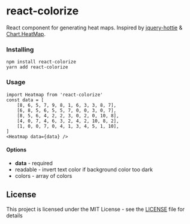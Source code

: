 # react-colorize

React component for generating heat maps. Inspired by [jquery-hottie](https://github.com/DLarsen/jquery-hottie) & [Chart.HeatMap](https://github.com/tmroyal/Chart.HeatMap).

### Installing

```
npm install react-colorize
yarn add react-colorize
```

### Usage

```
import Heatmap from 'react-colorize'
const data = [
    [8, 6, 5, 7, 9, 8, 1, 6, 3, 3, 8, 7],
    [6, 8, 5, 6, 5, 5, 7, 0, 0, 3, 0, 7],
    [8, 5, 6, 4, 2, 2, 3, 0, 2, 0, 10, 8],
    [4, 0, 7, 4, 6, 3, 2, 4, 2, 10, 8, 2],
    [1, 0, 0, 7, 0, 4, 1, 3, 4, 5, 1, 10],
]
<Heatmap data={data} />
```

#### Options
* **data** - required
* readable - invert text color if background color too dark
* colors - array of colors

## License

This project is licensed under the MIT License - see the [LICENSE](LICENSE) file for details
